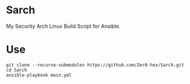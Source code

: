 # Sarch
My Security Arch Linux Build Script for Ansible.

# Use

```shell
git clone --recurse-submodules https://github.com/Zer0-hex/Sarch.git
cd Sarch
ansible-playbook main.yml
```